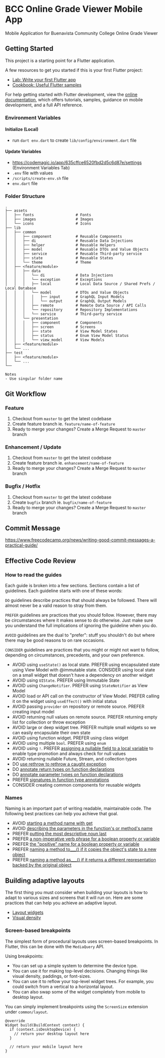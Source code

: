 # BCC Online Grade Viewer Mobile App

Mobile Application for Buenavista Community College Online Grade Viewer

## Getting Started

This project is a starting point for a Flutter application.

A few resources to get you started if this is your first Flutter project:

- [Lab: Write your first Flutter app](https://docs.flutter.dev/get-started/codelab)
- [Cookbook: Useful Flutter samples](https://docs.flutter.dev/cookbook)

For help getting started with Flutter development, view the
[online documentation](https://docs.flutter.dev/), which offers tutorials,
samples, guidance on mobile development, and a full API reference.

### Environment Variables
#### Initialize (Local)
- run `dart env.dart` to create `lib/config/environment.dart` file

#### Update Variables
- https://codemagic.io/app/635cffce6520fbd2d5c6d87e/settings (Environment Variables Tab)
- `.env` file with values
- `/scripts/create-env.sh` file
- `env.dart` file


### Folder Structure

```
.
├── assets
│   ├── fonts                   # Fonts
│   ├── images                  # Images
│   └── icons                   # Icons
├── lib
│   ├── common
│   │   ├── component           # Reusable Components
│   │   ├── di                  # Reusable Data Injections
│   │   ├── helper              # Reusable Helpers
│   │   ├── model               # Reusable DTOs and Value Objects
│   │   ├── service             # Reusable Third-party service
│   │   ├── state               # Reusable States
│   │   └── theme               # Theme
│   ├── <feature/module>
│   │   ├── data
│   │   │   └── di              # Data Injections
│   │   │   └── exception       # Exceptions
│   │   │   ├── local           # Local Data Source / Shared Prefs / Local Database
│   │   │   └── model           # DTOs and Value Objects
│   │   │   │   ├── input       # GraphQL Input Models
│   │   │   │   └── output      # GraphQL Output Models
│   │   │   ├── remote          # Remote Data Source / API Calls
│   │   │   └── repository      # Repository Implementations
│   │   │   └── service         # Third-party service
│   │   └── presentation
│   │   │   ├── component       # Components
│   │   │   ├── screen          # Screens
│   │   │   ├── state           # View Model States
│   │   │   ├── status          # Enum View Model Status
│   │   │   └── view_model      # View Models
│   ├── <feature/module>
│   └── ...
├── test
│   ├── <feature/module>
│   └── ...
└──

Notes
- Use singular folder name
```


## Git Workflow

### Feature

1. Checkout from `master` to get the latest codebase
2. Create feature branch ie. `feature/name-of-feature`
3. Ready to merge your changes? Create a Merge Request to `master` branch

### Enhancement / Update

1. Checkout from `master` to get the latest codebase
2. Create feature branch ie. `enhancement/name-of-feature`
3. Ready to merge your changes? Create a Merge Request to `master` branch

### Bugfix / Hotfix

1. Checkout from `master` to get the latest codebase
2. Create `bugfix` branch ie. `bugfix/name-of-feature`
3. Ready to merge your changes? Create a Merge Request to `master` branch

## Commit Message

https://www.freecodecamp.org/news/writing-good-commit-messages-a-practical-guide/


## Effective Code Review

### How to read the guides
Each guide is broken into a few sections. Sections contain a list of guidelines. Each guideline starts with one of these words:

`DO` guidelines describe practices that should always be followed. There will almost never be a valid reason to stray from them.

`PREFER` guidelines are practices that you should follow. However, there may be circumstances where it makes sense to do otherwise. Just make sure you understand the full implications of ignoring the guideline when you do.

`AVOID` guidelines are the dual to "prefer": stuff you shouldn't do but where there may be good reasons to on rare occasions.

`CONSIDER` guidelines are practices that you might or might not want to follow, depending on circumstances, precedents, and your own preference.

- AVOID using `useState()` as local state. PREFER using encapsulated state using View Model with @immutable state. CONSIDER using local state on a small widget that doesn't have a dependency on another widget
- AVOID using `UIState`. PREFER using Immutable State
- AVOID using `ChangeNotifier`. PREFER using `StateNotifier` as View Model
- AVOID load or API call on the constructor of View Model. PREFER calling it on the widget using `useEffect()` with initial status
- AVOID passing `provider` on repository or remote source. PREFER creating input model
- AVOID returning null values on remote source. PREFER returning empty list for collection or throw exception
- AVOID large or deep widget tree. PREFER multiple small widgets so we can easily encapsulate their own state
- AVOID using function widget. PREFER using class widget
- AVOID using multiple `bool`. PREFER using `enum`
- AVOID using `!`. PREFER [assigning a nullable field to a local variable](https://dart.dev/guides/language/effective-dart/usage#avoid-late-variables-if-you-need-to-check-whether-they-are-initialized) to enable type promotion and always check for null values
- AVOID returning nullable Future, Stream, and collection types
- DO [use rethrow to rethrow a caught exception](https://dart.dev/guides/language/effective-dart/usage#do-use-rethrow-to-rethrow-a-caught-exception)
- DO [annotate return types on function declarations](https://dart.dev/guides/language/effective-dart/design#do-annotate-return-types-on-function-declarations)
- DO [annotate parameter types on function declarations](https://dart.dev/guides/language/effective-dart/design#do-annotate-parameter-types-on-function-declarations)
- PREFER [signatures in function type annotations](https://dart.dev/guides/language/effective-dart/design#prefer-signatures-in-function-type-annotations)
- CONSIDER creating common components for reusable widgets

### Names

Naming is an important part of writing readable, maintainable code. The following best practices can help you achieve that goal.

- AVOID [starting a method name with get](https://dart.dev/guides/language/effective-dart/design#avoid-starting-a-method-name-with-get)
- AVOID [describing the parameters in the function's or method's name](https://dart.dev/guides/language/effective-dart/design#avoid-describing-the-parameters-in-the-functions-or-methods-name)
- PREFER [putting the most descriptive noun last](https://dart.dev/guides/language/effective-dart/design#prefer-putting-the-most-descriptive-noun-last)
- PREFER [a non-imperative verb phrase for a boolean property or variable](https://dart.dev/guides/language/effective-dart/design#prefer-a-non-imperative-verb-phrase-for-a-boolean-property-or-variable)
- PREFER [the "positive" name for a boolean property or variable](https://dart.dev/guides/language/effective-dart/design#prefer-the-positive-name-for-a-boolean-property-or-variable)
- PREFER [naming a method to___() if it copies the object's state to a new object](https://dart.dev/guides/language/effective-dart/design#prefer-naming-a-method-to___-if-it-copies-the-objects-state-to-a-new-object)
- PREFER [naming a method as___() if it returns a different representation backed by the original object](https://dart.dev/guides/language/effective-dart/design#prefer-naming-a-method-as___-if-it-returns-a-different-representation-backed-by-the-original-object)

## Building adaptive layouts

The first thing you must consider when building your layouts is how to adapt to various sizes and screens that it will run on. Here are some practices that can help you achieve an adaptive layout.

- [Layout widgets](https://docs.flutter.dev/development/ui/layout/building-adaptive-apps#layout-widgets)
- [Visual density](https://docs.flutter.dev/development/ui/layout/building-adaptive-apps#layout-widgets)

### Screen-based breakpoints

The simplest form of procedural layouts uses screen-based breakpoints. In Flutter, this can be done with the `MediaQuery` API.

Using breakpoints:
- You can set up a simple system to determine the device type.
- You can use it for making top-level decisions. Changing things like visual density, paddings, or font-sizes.
- You can use it to reflow your top-level widget trees. For example, you could switch from a vertical to a horizontal layout.
- You can also swap some of the widget completely from mobile to desktop layout.

You can simply implement breakpoints using the `ScreenSize` extension under `common/layout`.

```
@override
Widget build(BuildContext context) {
  if (context.isDesktopDevice) {
    // return your desktop layout here
  }

  // return your mobile layout here
}
```
